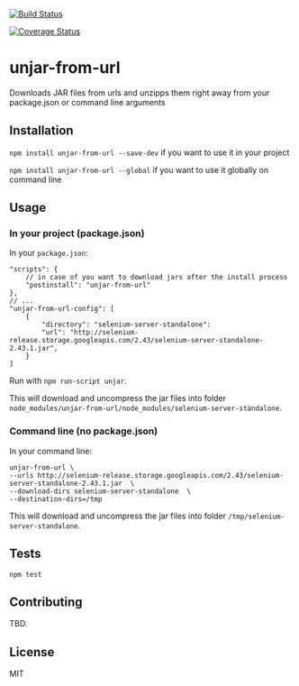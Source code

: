 [![Build Status](https://travis-ci.org/emreavsar/unjar-from-url.svg?branch=master)](https://travis-ci.org/emreavsar/unjar-from-url)

[![Coverage Status](https://coveralls.io/repos/github/emreavsar/unjar-from-url/badge.svg?branch=master)](https://coveralls.io/github/emreavsar/unjar-from-url?branch=master)

# unjar-from-url
Downloads JAR files from urls and unzipps them right away from your package.json or command line arguments

## Installation

`npm install unjar-from-url --save-dev` if you want to use it in your project

`npm install unjar-from-url --global` if you want to use it globally on command line

## Usage

### In your project (package.json)
In your `package.json`:
```
"scripts": {
    // in case of you want to download jars after the install process
    "postinstall": "unjar-from-url"
},
// ...
"unjar-from-url-config": [
    {
        "directory": "selenium-server-standalone":
        "url": "http://selenium-release.storage.googleapis.com/2.43/selenium-server-standalone-2.43.1.jar",
    }
]
```

Run with `npm run-script unjar`.

This will download and uncompress the jar files into folder `node_modules/unjar-from-url/node_modules/selenium-server-standalone`.

### Command line (no package.json)
In your command line:

```
unjar-from-url \
--urls http://selenium-release.storage.googleapis.com/2.43/selenium-server-standalone-2.43.1.jar  \
--download-dirs selenium-server-standalone  \
--destination-dirs=/tmp
```

This will download and uncompress the jar files into folder `/tmp/selenium-server-standalone`.

## Tests

`npm test`

## Contributing

TBD.

## License

MIT